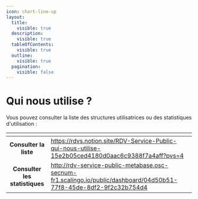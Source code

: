 ```yaml
---
icon: chart-line-up
layout:
  title:
    visible: true
  description:
    visible: true
  tableOfContents:
    visible: true
  outline:
    visible: true
  pagination:
    visible: false
---
```


# Qui nous utilise ?

Vous pouvez consulter la liste des structures utilisatrices ou des statistiques d'utilisation :&#x20;

<table data-card-size="large" data-view="cards" data-full-width="false"><thead><tr><th align="center"></th><th data-hidden data-card-target data-type="content-ref"></th></tr></thead><tbody><tr><td align="center"><strong>Consulter la liste</strong></td><td><a href="https://rdvs.notion.site/RDV-Service-Public-qui-nous-utilise-15e2b05ced4180d0aac6c9388f7a4aff?pvs=4">https://rdvs.notion.site/RDV-Service-Public-qui-nous-utilise-15e2b05ced4180d0aac6c9388f7a4aff?pvs=4</a></td></tr><tr><td align="center"><strong>Consulter les statistiques</strong></td><td><a href="http://rdv-service-public-metabase.osc-secnum-fr1.scalingo.io/public/dashboard/04d50b51-77f8-45de-8df2-9f2c32b754d4">http://rdv-service-public-metabase.osc-secnum-fr1.scalingo.io/public/dashboard/04d50b51-77f8-45de-8df2-9f2c32b754d4</a></td></tr></tbody></table>

